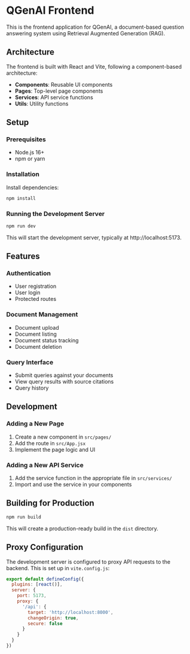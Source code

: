 # QGenAI Frontend

This is the frontend application for QGenAI, a document-based question answering system using Retrieval Augmented Generation (RAG).

## Architecture

The frontend is built with React and Vite, following a component-based architecture:

- **Components**: Reusable UI components
- **Pages**: Top-level page components
- **Services**: API service functions
- **Utils**: Utility functions

## Setup

### Prerequisites

- Node.js 16+
- npm or yarn

### Installation

Install dependencies:
```bash
npm install
```

### Running the Development Server

```bash
npm run dev
```

This will start the development server, typically at http://localhost:5173.

## Features

### Authentication

- User registration
- User login
- Protected routes

### Document Management

- Document upload
- Document listing
- Document status tracking
- Document deletion

### Query Interface

- Submit queries against your documents
- View query results with source citations
- Query history

## Development

### Adding a New Page

1. Create a new component in `src/pages/`
2. Add the route in `src/App.jsx`
3. Implement the page logic and UI

### Adding a New API Service

1. Add the service function in the appropriate file in `src/services/`
2. Import and use the service in your components

## Building for Production

```bash
npm run build
```

This will create a production-ready build in the `dist` directory.

## Proxy Configuration

The development server is configured to proxy API requests to the backend. This is set up in `vite.config.js`:

```javascript
export default defineConfig({
  plugins: [react()],
  server: {
    port: 5173,
    proxy: {
      '/api': {
        target: 'http://localhost:8000',
        changeOrigin: true,
        secure: false
      }
    }
  }
})
```
